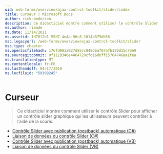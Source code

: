 ```yaml
---
uid: web-forms/overview/ajax-control-toolkit/slider/index
title: Curseur | Microsoft Docs
author: rick-anderson
description: Ce didacticiel montre comment utiliser le contrôle Slider pour afficher un contrôle slider graphique qui les utilisateurs peuvent contrôler à l’aide de la souris.
ms.author: riande
ms.date: 11/14/2011
ms.assetid: fd7812d1-55d7-4e4a-96c8-1614b375db56
msc.legacyurl: /web-forms/overview/ajax-control-toolkit/slider
msc.type: chapter
ms.openlocfilehash: 176fd901a927d85cc048b5af07afb120d15c70e9
ms.sourcegitcommit: 0f1119340e4464720cfd16d0ff15764746ea1fea
ms.translationtype: MT
ms.contentlocale: fr-FR
ms.lasthandoff: 04/17/2019
ms.locfileid: "59399245"
---
```

# <a name="slider"></a>Curseur

> Ce didacticiel montre comment utiliser le contrôle Slider pour afficher un contrôle slider graphique qui les utilisateurs peuvent contrôler à l’aide de la souris.


- [Contrôle Slider avec publication (postback) automatique (C#)](using-the-slider-control-with-auto-postback-cs.md)
- [Liaison de données du contrôle Slider (C#)](databinding-the-slider-control-cs.md)
- [Contrôle Slider avec publication (postback) automatique (VB)](using-the-slider-control-with-auto-postback-vb.md)
- [Liaison de données du contrôle Slider (VB)](databinding-the-slider-control-vb.md)
